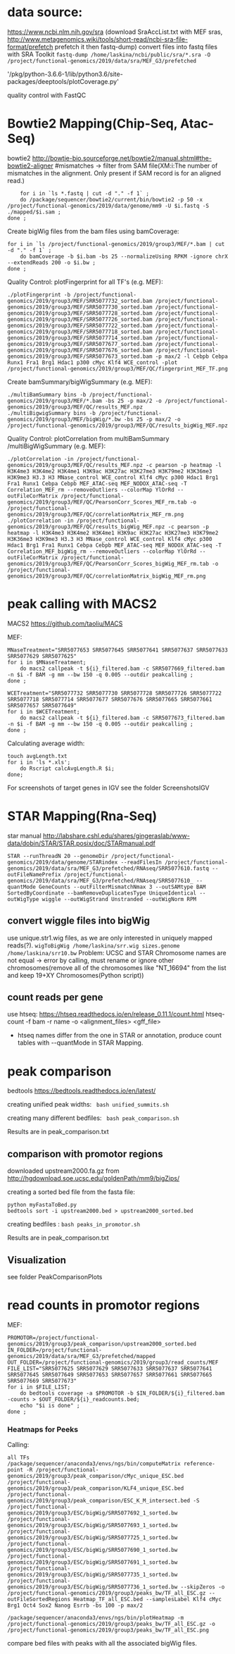 # data source:
https://www.ncbi.nlm.nih.gov/sra (download SraAccList.txt with MEF sras, 
http://www.metagenomics.wiki/tools/short-read/ncbi-sra-file-format/prefetch
prefetch it then fastq-dump)
convert files into fastq files with SRA Toolkit
`fastq-dump /home/laskina/ncbi/public/sra/*.sra -O /project/functional-genomics/2019/data/sra/MEF_G3/prefetched`

'/pkg/python-3.6.6-1/lib/python3.6/site-packages/deeptools/plotCoverage.py'

quality control with FastQC

# Bowtie2 Mapping(Chip-Seq, Atac-Seq)
bowtie2 http://bowtie-bio.sourceforge.net/bowtie2/manual.shtml#the-bowtie2-aligner
#mismatches -> filter from SAM file(XM:i:<N>The number of mismatches in the alignment. Only present if SAM record is for an aligned read.)
``` 
    for i in `ls *.fastq | cut -d "." -f 1` ;
    do /package/sequencer/bowtie2/current/bin/bowtie2 -p 50 -x /project/functional-genomics/2019/data/genome/mm9 -U $i.fastq -S ./mapped/$i.sam ;
done ;
 ```
Create bigWig files from the bam files using bamCoverage:
``` 
for i in `ls /project/functional-genomics/2019/group3/MEF/*.bam | cut -d "." -f 1` ;
	do bamCoverage -b $i.bam -bs 25 --normalizeUsing RPKM -ignore chrX --extendReads 200 -o $i.bw ;
done ;
 ```
Quality Control:
plotFingerprint for all TF's (e.g. MEF):
``` 
./plotFingerprint -b /project/functional-genomics/2019/group3/MEF/SRR5077732_sorted.bam /project/functional-genomics/2019/group3/MEF/SRR5077730_sorted.bam /project/functional-genomics/2019/group3/MEF/SRR5077728_sorted.bam /project/functional-genomics/2019/group3/MEF/SRR5077726_sorted.bam /project/functional-genomics/2019/group3/MEF/SRR5077722_sorted.bam /project/functional-genomics/2019/group3/MEF/SRR5077718_sorted.bam /project/functional-genomics/2019/group3/MEF/SRR5077714_sorted.bam /project/functional-genomics/2019/group3/MEF/SRR5077677_sorted.bam /project/functional-genomics/2019/group3/MEF/SRR5077676_sorted.bam /project/functional-genomics/2019/group3/MEF/SRR5077673_sorted.bam -p max/2 -l Cebpb Cebpa Runx1 Fra1 Brg1 Hdac1 p300 cMyc Klf4 WCE_control -plot /project/functional-genomics/2019/group3/MEF/QC/fingerprint_MEF_TF.png 
 ``` 
Create bamSummary/bigWigSummary (e.g. MEF):
``` 
./multiBamSummary bins -b /project/functional-genomics/2019/group3/MEF/*.bam -bs 25 -p max/2 -o /project/functional-genomics/2019/group3/MEF/QC/results_MEF.npz
./multiBigwigSummary bins -b /project/functional-genomics/2019/group3/MEF/bigWig/*.bw -bs 25 -p max/2 -o /project/functional-genomics/2019/group3/MEF/QC/results_bigWig_MEF.npz
```  
Quality Control:
plotCorrelation from multiBamSummary /multiBigWigSummary (e.g. MEF):
``` 
./plotCorrelation -in /project/functional-genomics/2019/group3/MEF/QC/results_MEF.npz -c pearson -p heatmap -l H3K4me3 H3K4me2 H3K4me1 H3K9ac H3K27ac H3K27me3 H3K79me2 H3K36me3 H3K9me3 H3.3 H3 MNase_control WCE_control Klf4 cMyc p300 Hdac1 Brg1 Fra1 Runx1 Cebpa Cebpb MEF_ATAC-seq MEF_NODOX_ATAC-seq -T Correlation_MEF_rm --removeOutliers --colorMap YlOrRd --outFileCorMatrix /project/functional-genomics/2019/group3/MEF/QC/PearsonCorr_Scores_MEF_rm.tab -o /project/functional-genomics/2019/group3/MEF/QC/correlationMatrix_MEF_rm.png
./plotCorrelation -in /project/functional-genomics/2019/group3/MEF/QC/results_bigWig_MEF.npz -c pearson -p heatmap -l H3K4me3 H3K4me2 H3K4me1 H3K9ac H3K27ac H3K27me3 H3K79me2 H3K36me3 H3K9me3 H3.3 H3 MNase_control WCE_control Klf4 cMyc p300 Hdac1 Brg1 Fra1 Runx1 Cebpa Cebpb MEF_ATAC-seq MEF_NODOX_ATAC-seq -T Correlation_MEF_bigWig_rm --removeOutliers --colorMap YlOrRd --outFileCorMatrix /project/functional-genomics/2019/group3/MEF/QC/PearsonCorr_Scores_bigWig_MEF_rm.tab -o /project/functional-genomics/2019/group3/MEF/QC/correlationMatrix_bigWig_MEF_rm.png
``` 

 # peak calling with MACS2
MACS2 https://github.com/taoliu/MACS

MEF:
~~~
MNaseTreatment="SRR5077653 SRR5077645 SRR5077641 SRR5077637 SRR5077633 SRR5077629 SRR5077625"
for i in $MNaseTreatment;
	do macs2 callpeak -t ${i}_filtered.bam -c SRR5077669_filtered.bam -n $i -f BAM -g mm --bw 150 -q 0.005 --outdir peakcalling ;
done ;

WCETreatment="SRR5077732 SRR5077730 SRR5077728 SRR5077726 SRR5077722 SRR5077718 SRR5077714 SRR5077677 SRR5077676 SRR5077665 SRR5077661 SRR5077657 SRR5077649"
for i in $WCETreatment;
	do macs2 callpeak -t ${i}_filtered.bam -c SRR5077673_filtered.bam -n $i -f BAM -g mm --bw 150 -q 0.005 --outdir peakcalling ;
done ;
~~~
Calculating average width:
~~~
touch avgLength.txt
for i in 'ls *.xls';
	do Rscript calcAvgLength.R $i;
done;
~~~
For screenshots of target genes in IGV see the folder ScreenshotsIGV 
# STAR Mapping(Rna-Seq)
star manual http://labshare.cshl.edu/shares/gingeraslab/www-data/dobin/STAR/STAR.posix/doc/STARmanual.pdf
```
STAR --runThreadN 20 --genomeDir /project/functional-genomics/2019/data/genome/STARindex --readFilesIn /project/functional-genomics/2019/data/sra/MEF_G3/prefetched/RNAseq/SRR5077610.fastq --outFileNamePrefix /project/functional-genomics/2019/data/sra/MEF_G3/prefetched/RNAseq/SRR5077610_ --quantMode GeneCounts --outFilterMismatchNmax 3 --outSAMtype BAM SortedByCoordinate --bamRemoveDuplicatesType UniqueIdentical --outWigType wiggle --outWigStrand Unstranded --outWigNorm RPM
```
## convert wiggle files into bigWig
use unique.str1.wig files, as we are only interested in uniquely mapped reads(?). 
`wigToBigWig /home/laskina/srr.wig sizes.genome /home/laskina/srr10.bw`
Problem: UCSC and STAR Chromosome names are not equal -> error by calling, must rename or ignore other chromosomes(remove all of the chromosomes like "NT_16694" from the list and keep 19+XY Chromosomes(Python script))

## count reads per gene 
use htseq: https://htseq.readthedocs.io/en/release_0.11.1/count.html
htseq-count -f bam -r name -o <alignment_files> <gff_file>
* htseq names differ from the one in STAR or annotation, produce count tables with --quantMode in STAR Mapping.

# peak comparison
bedtools https://bedtools.readthedocs.io/en/latest/


creating unified peak widths:
``` bash unified_summits.sh```


creating many different bedfiles:
``` bash peak_comparison.sh```

Results are in peak_comparison.txt

## comparison with promotor regions
downloaded upstream2000.fa.gz from http://hgdownload.soe.ucsc.edu/goldenPath/mm9/bigZips/

creating a sorted bed file from the fasta file:
``` 
python myFastaToBed.py
bedtools sort -i upstream2000.bed > upstream2000_sorted.bed
```

creating bedfiles :
``` bash peaks_in_promotor.sh ```

Results are in peak_comparison.txt

## Visualization

see folder PeakComparisonPlots

# read counts in promotor regions
MEF:  
```
PROMOTOR=/project/functional-genomics/2019/group3/peak_comparison/upstream2000_sorted.bed
IN_FOLDER=/project/functional-genomics/2019/data/sra/MEF_G3/prefetched/mapped
OUT_FOLDER=/project/functional-genomics/2019/group3/read_counts/MEF
FILE_LIST="SRR5077625 SRR5077629 SRR5077633 SRR5077637 SRR5077641 SRR5077645 SRR5077649 SRR5077653 SRR5077657 SRR5077661 SRR5077665 SRR5077669 SRR5077673"
for i in $FILE_LIST;
	do bedtools coverage -a $PROMOTOR -b $IN_FOLDER/${i}_filtered.bam -counts > $OUT_FOLDER/${i}_readcounts.bed;
	echo "$i is done" ;
done ;
```
### Heatmaps for Peeks
Calling: 
```
all TFs
/package/sequencer/anaconda3/envs/ngs/bin/computeMatrix reference-point -R /project/functional-genomics/2019/group3/peak_comparison/cMyc_unique_ESC.bed /project/functional-genomics/2019/group3/peak_comparison/KLF4_unique_ESC.bed  /project/functional-genomics/2019/group3/peak_comparison/ESC_K_M_intersect.bed -S /project/functional-genomics/2019/group3/ESC/bigWig/SRR5077692_1_sorted.bw /project/functional-genomics/2019/group3/ESC/bigWig/SRR5077693_1_sorted.bw /project/functional-genomics/2019/group3/ESC/bigWig/SRR5077725_1_sorted.bw /project/functional-genomics/2019/group3/ESC/bigWig/SRR5077690_1_sorted.bw /project/functional-genomics/2019/group3/ESC/bigWig/SRR5077691_1_sorted.bw /project/functional-genomics/2019/group3/ESC/bigWig/SRR5077735_1_sorted.bw /project/functional-genomics/2019/group3/ESC/bigWig/SRR5077736_1_sorted.bw --skipZeros -o /project/functional-genomics/2019/group3/peaks_bw/TF_all_ESC.gz --outFileSortedRegions Heatmap_TF_all_ESC.bed --samplesLabel Klf4 cMyc Brg1 Oct4 Sox2 Nanog Esrrb -bs 100 -p max/2 

/package/sequencer/anaconda3/envs/ngs/bin/plotHeatmap -m /project/functional-genomics/2019/group3/peaks_bw/TF_all_ESC.gz -o /project/functional-genomics/2019/group3/peaks_bw/TF_all_ESC.png

``` 
compare bed files with peaks with all the associated bigWig files. 


